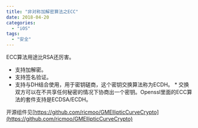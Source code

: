 ```yaml
---
title: "非对称加解密算法之ECC"
date: 2018-04-20
categories:
  - "iOS"
tags:
  - "安全"
---
```

<!--more-->


   ECC算法用途比RSA还厉害。
   
   * 支持加解密。
   * 支持签名验证。
   * 支持与DH结合使用，用于密钥磋商，这个密钥交换算法称为ECDH。
   	* 交换双方可以在不共享任何秘密的情况下协商出一个密钥。Openssl里面的ECC算法的套件支持是ECDSA/ECDH。

 
 开源组件见[https://github.com/ricmoo/GMEllipticCurveCrypto](https://github.com/ricmoo/GMEllipticCurveCrypto)
